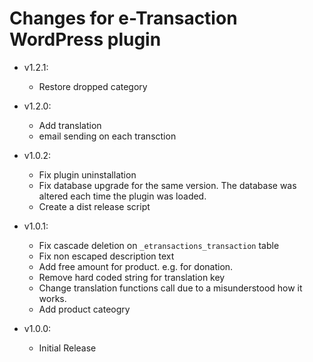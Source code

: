 # Changes for e-Transaction WordPress plugin

* v1.2.1:
  * Restore dropped category

* v1.2.0:
  * Add translation
  * email sending on each transction
  
* v1.0.2:
    * Fix plugin uninstallation
    * Fix database upgrade for the same version. The database was altered each 
    time the plugin was loaded.
    * Create a dist release script
    
* v1.0.1:
    * Fix cascade deletion on `_etransactions_transaction` table
    * Fix non escaped description text
    * Add free amount for product. e.g. for donation.
    * Remove hard coded string for translation key
    * Change translation functions call due to a misunderstood how it works.
    * Add product cateogry
    
* v1.0.0: 
    * Initial Release
